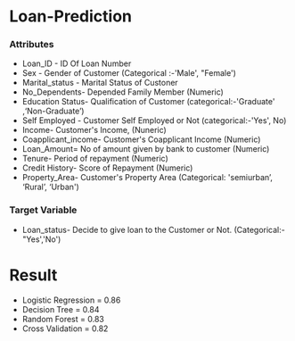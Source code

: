 # Loan-Prediction

 
### Attributes

* Loan_ID - ID Of Loan Number
* Sex - Gender of Customer (Categorical :-'Male', "Female')
* Marital_status - Marital Status of Custoner
* No_Dependents- Depended Family Member (Numeric)
* Education Status- Qualification of Customer (categorical:-'Graduate' ,‘Non-Graduate’)
* Self Employed - Customer Self Employed or Not (categorical:-'Yes', No)
* Income- Customer's Income, (Nuneric)
* Coapplicant_income- Customer's Coapplicant Income (Numeric)
* Loan_Amount= No of amount given by bank to customer (Numeric)
* Tenure- Period of repayment (Numeric)
* Credit History- Score of Repayment (Numeric)
* Property_Area- Customer's Property Area (Categorical: 'semiurban’, ‘Rural’, ‘Urban')

### Target Variable
* Loan_status- Decide to give loan to the Customer or Not. (Categorical:-"Yes','No')

# Result

* Logistic Regression = 0.86
* Decision Tree = 0.84
* Random Forest = 0.83
* Cross Validation = 0.82
  
